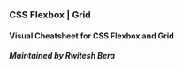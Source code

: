 ### CSS Flexbox | Grid
#### Visual Cheatsheet for CSS Flexbox and Grid
##### Maintained by Rwitesh Bera